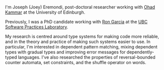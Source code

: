 I'm Joseph (Joey) Eremondi, post-doctoral researcher working with [Ohad Kammar](https://www.inf.ed.ac.uk/people/staff/Ohad_Kammar.html) at the University of Edinburgh.

Previously, I was a PhD candidate working with
[Ron Garcia](https://www.cs.ubc.ca/~rxg/) at the
[UBC Software Practices Laboratory](https://spl.cs.ubc.ca/).

My research is centred around type systems for making code more
reliable, and in the theory and practice of making such systems easier
to use. In particular, I'm interested in dependent pattern matching,
mixing dependent types with
gradual types and improving error messages for dependently-typed
languages. I've also researched the properties of reversal-bounded
counter automata, set constraints, and the shuffle operator on words.

<link href="href="https://mathstodon.xyz/@joey" rel="me">
